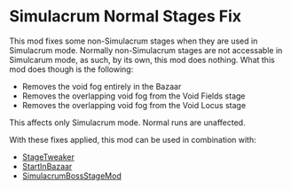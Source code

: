 # Simulacrum Normal Stages Fix

This mod fixes some non-Simulacrum stages when they are used in Simulacrum mode. Normally non-Simulacrum stages are not accessable in Simulcarum mode, as such, by its own, this mod does nothing. What this mod does though is the following:

- Removes the void fog entirely in the Bazaar
- Removes the overlapping void fog from the Void Fields stage
- Removes the overlapping void fog from the Void Locus stage

This affects only Simulacrum mode. Normal runs are unaffected.

With these fixes applied, this mod can be used in combination with:

- [StageTweaker](https://thunderstore.io/package/pseudopulse/StageTweaker/)
- [StartInBazaar](https://thunderstore.io/package/MagnusMagnuson/StartInBazaar/)
- [SimulacrumBossStageMod](https://thunderstore.io/package/Deflaktor/SimulacrumBossStageMod/)
